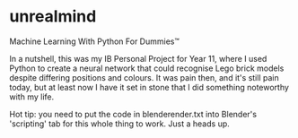 # unrealmind
Machine Learning With Python For Dummies:tm:

In a nutshell, this was my IB Personal Project for Year 11, where I used Python to create a neural network that could recognise Lego brick models despite differing positions and colours. It was pain then, and it's still pain today, but at least now I have it set in stone that I did something noteworthy with my life.

Hot tip: you need to put the code in blenderender.txt into Blender's 'scripting' tab for this whole thing to work. Just a heads up.
